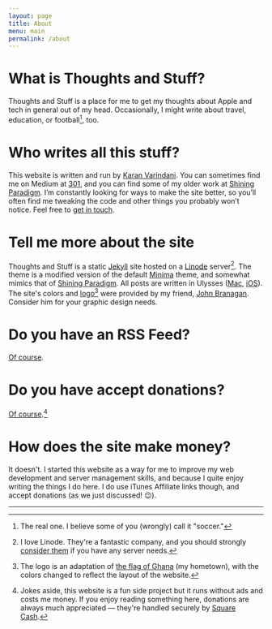 ```yaml
---
layout: page
title: About
menu: main
permalink: /about
---
```

# What is Thoughts and Stuff?
Thoughts and Stuff is a place for me to get my thoughts about Apple and tech in general out of my head. Occasionally, I might write about travel, education, or football[^1], too. 

# Who writes all this stuff?
This website is written and run by [Karan Varindani][1]. You can sometimes find me on Medium at [301][2], and you can find some of my older work at [Shining Paradigm][3]. I’m constantly looking for ways to make the site better, so you’ll often find me tweaking the code and other things you probably won’t notice. Feel free to [get in touch][4].

# Tell me more about the site
Thoughts and Stuff is a static [Jekyll][5] site hosted on a [Linode][6] server[^2]. The theme is a modified version of the default [Minima][8] theme, and somewhat mimics that of [Shining Paradigm][9]. All posts are written in Ulysses ([Mac][10], [iOS][11]). The site's colors and [logo][16][^3] were provided by my friend, [John Branagan][15]. Consider him for your graphic design needs. 

# Do you have an RSS Feed?
[Of course][12].

# Do you have accept donations?
[Of course][13].[^4]

# How does the site make money?
It doesn't. I started this website as a way for me to improve my web development and server management skills, and because I quite enjoy writing the things I do here. I do use iTunes Affiliate links though, and accept donations (as we just discussed! 😉).

---- 

[^1]: The real one. I believe some of you (wrongly) call it "soccer."

[^2]:	I love Linode. They're a fantastic company, and you should strongly [consider them][7] if you have any server needs.

[^3]:	The logo is an adaptation of [the flag of Ghana][17] (my hometown), with the colors changed to reflect the layout of the website. 

[^4]:	Jokes aside, this website is a fun side project but it runs without ads and costs me money. If you enjoy reading something here, donations are always much appreciated — they're handled securely by [Square Cash][14].

[1]:	http://karan301.me
[2]:	http://karan301.com
[3]:	http://www.shiningparadigm.com
[4]:	mailto:{{site.email}}
[5]:	https://jekyllrb.com
[6]:	https://www.linode.com/?r=3d45020f158be092a0d7717411abf9e6ad86b34c
[7]:	https://www.linode.com/?r=3d45020f158be092a0d7717411abf9e6ad86b34c
[8]:	https://github.com/jekyll/minima
[9]:	http://www.shiningparadigm.com
[10]:	https://geo.itunes.apple.com/us/app/ulysses/id623795237?mt=12&uo=4&at=11lMfC
[11]:	https://itunes.apple.com/us/app/ulysses/id950335311?mt=8&uo=4&at=10l6nh
[12]:	/feed.xml
[13]:	http://cash.me/karan
[14]:	https://cash.me
[15]:	http://johnbranagan.com
[16]:	/apple-touch-icon.png
[17]:	https://en.m.wikipedia.org/wiki/Flag_of_Ghana